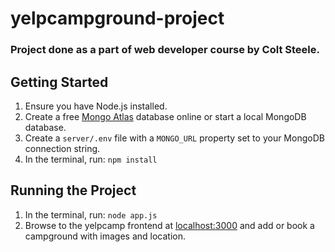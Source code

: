 # yelpcampground-project

### Project done as a part of web developer course by Colt Steele.

## Getting Started

1. Ensure you have Node.js installed.
2. Create a free [Mongo Atlas](https://www.mongodb.com/atlas/database) database online or start a local MongoDB database.
3. Create a `server/.env` file with a `MONGO_URL` property set to your MongoDB connection string.
4. In the terminal, run: `npm install`

## Running the Project

1. In the terminal, run: `node app.js`
2. Browse to the yelpcamp frontend at [localhost:3000](http://localhost:3000) and add or book a campground with images and location.
